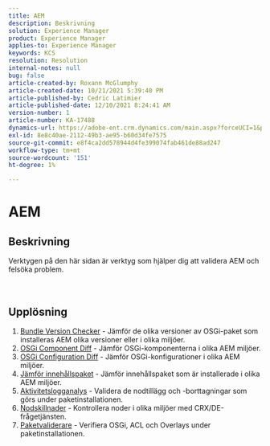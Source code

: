 ```yaml
---
title: AEM
description: Beskrivning
solution: Experience Manager
product: Experience Manager
applies-to: Experience Manager
keywords: KCS
resolution: Resolution
internal-notes: null
bug: false
article-created-by: Roxann McGlumphy
article-created-date: 10/21/2021 5:39:40 PM
article-published-by: Cedric Latimier
article-published-date: 12/10/2021 8:24:41 AM
version-number: 1
article-number: KA-17488
dynamics-url: https://adobe-ent.crm.dynamics.com/main.aspx?forceUCI=1&pagetype=entityrecord&etn=knowledgearticle&id=37f882db-9532-ec11-b6e5-000d3a5ba97a
exl-id: 8e8c40ae-2112-49b3-ae95-b60d34fe7575
source-git-commit: e8f4ca2dd578944d4fe399074fab461de88ad247
workflow-type: tm+mt
source-wordcount: '151'
ht-degree: 1%

---
```


# AEM

## Beskrivning

Verktygen på den här sidan är verktyg som hjälper dig att validera AEM och felsöka problem.<br><br><br>

## Upplösning


1. [Bundle Version Checker](https://helpx.adobe.com/experience-manager/kb/tools/bundle-version-checker.html) - Jämför de olika versioner av OSGi-paket som installeras AEM olika versioner eller i olika miljöer.
2. [OSGi Component Diff](https://helpx.adobe.com/experience-manager/kb/tools/osgi-component-diff.html) - Jämför OSGi-komponenterna i olika AEM miljöer.
3. [OSGi Configuration Diff](https://helpx.adobe.com/experience-manager/kb/tools/osgi-configuration-diff.html) - Jämför OSGi-konfigurationer i olika AEM miljöer.
4. [Jämför innehållspaket](https://helpx.adobe.com/experience-manager/kb/tools/content-package-comparator.html) - Jämför innehållspaket som är installerade i olika AEM miljöer.
5. [Aktivitetslogganalys](https://helpx.adobe.com/experience-manager/kb/tools/activity-log-analyzer.html) - Validera de nodtillägg och -borttagningar som görs under paketinstallationen.
6. [Nodskillnader](https://helpx.adobe.com/experience-manager/kb/tools/aem-node-diff.html) - Kontrollera noder i olika miljöer med CRX/DE-frågetjänsten.
7. [Paketvaliderare](https://helpx.adobe.com/experience-manager/6-4/sites/administering/using/package-manager.html#ValidatingPackages) - Verifiera OSGi, ACL och Overlays under paketinstallationen.
